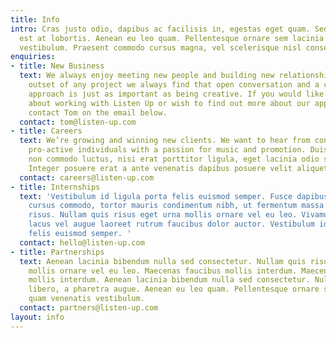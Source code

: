 ```yaml
---
title: Info
intro: Cras justo odio, dapibus ac facilisis in, egestas eget quam. Sed posuere consectetur
  est at lobortis. Aenean eu leo quam. Pellentesque ornare sem lacinia quam venenatis
  vestibulum. Praesent commodo cursus magna, vel scelerisque nisl consectetur et.
enquiries:
- title: New Business
  text: We always enjoy meeting new people and building new relationships. At the
    outset of any project we always find that open conversation and a collaborative
    approach is just as important as being creative. If you would like to know more
    about working with Listen Up or wish to find out more about our approach, please
    contact Tom on the email below.
  contact: tom@listen-up.com
- title: Careers
  text: We’re growing and winning new clients. We want to hear from confident and
    pro-active individuals with a passion for music and promotion. Duis mollis, est
    non commodo luctus, nisi erat porttitor ligula, eget lacinia odio sem nec elit.
    Integer posuere erat a ante venenatis dapibus posuere velit aliquet.
  contact: careers@listen-up.com
- title: Internships
  text: 'Vestibulum id ligula porta felis euismod semper. Fusce dapibus, tellus ac
    cursus commodo, tortor mauris condimentum nibh, ut fermentum massa justo sit amet
    risus. Nullam quis risus eget urna mollis ornare vel eu leo. Vivamus sagittis
    lacus vel augue laoreet rutrum faucibus dolor auctor. Vestibulum id ligula porta
    felis euismod semper. '
  contact: hello@listen-up.com
- title: Partnerships
  text: Aenean lacinia bibendum nulla sed consectetur. Nullam quis risus eget urna
    mollis ornare vel eu leo. Maecenas faucibus mollis interdum. Maecenas faucibus
    mollis interdum. Aenean lacinia bibendum nulla sed consectetur. Nulla vitae elit
    libero, a pharetra augue. Aenean eu leo quam. Pellentesque ornare sem lacinia
    quam venenatis vestibulum.
  contact: partners@listen-up.com
layout: info
---
```


